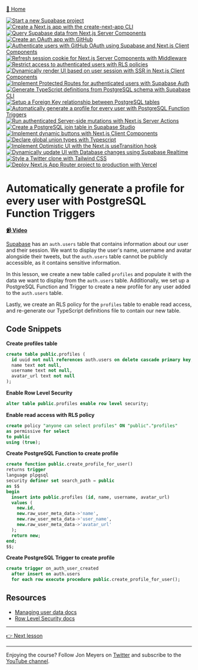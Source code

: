 [🏡 Home](../README.md)

[![Start a new Supabase project](https://placehold.co/15x15/00ff00/00ff00.png)](../01-start-a-new-supabase-project/README.md)
[![Create a Next.js app with the create-next-app CLI](https://placehold.co/15x15/00ff00/00ff00.png)](../02-create-a-next.js-app-with-the-create-next-app-cli/README.md)
[![Query Supabase data from Next.js Server Components](https://placehold.co/15x15/00ff00/00ff00.png)](../03-query-supabase-data-from-next.js-server-components/README.md)
[![Create an OAuth app with GitHub](https://placehold.co/15x15/00ff00/00ff00.png)](../04-create-an-oauth-app-with-github/README.md)
[![Authenticate users with GitHub OAuth using Supabase and Next.js Client Components](https://placehold.co/15x15/00ff00/00ff00.png)](../05-authenticate-users-with-github-oauth-using-supabase-and-next.js-client-components/README.md)
[![Refresh session cookie for Next.js Server Components with Middleware](https://placehold.co/15x15/00ff00/00ff00.png)](../06-refresh-session-cookie-for-next.js-server-components-with-middleware/README.md)
[![Restrict access to authenticated users with RLS policies](https://placehold.co/15x15/00ff00/00ff00.png)](../07-restrict-access-to-authenticated-users-with-rls-policies/README.md)
[![Dynamically render UI based on user session with SSR in Next.js Client Components](https://placehold.co/15x15/00ff00/00ff00.png)](../08-dynamically-render-ui-based-on-user-session-with-ssr-in-next.js-client-components/README.md)
[![Implement Protected Routes for authenticated users with Supabase Auth](https://placehold.co/15x15/00ff00/00ff00.png)](../09-implement-protected-routes-for-authenticated-users-with-supabase-auth/README.md)
[![Generate TypeScript definitions from PostgreSQL schema with Supabase CLI](https://placehold.co/15x15/00ff00/00ff00.png)](../10-generate-typescript-definitions-from-postgresql-schema-with-supabase-cli/README.md)
[![Setup a Foreign Key relationship between PostgreSQL tables](https://placehold.co/15x15/00ff00/00ff00.png)](../11-setup-a-foreign-key-relationship-between-postgresql-tables/README.md)
[![Automatically generate a profile for every user with PostgreSQL Function Triggers](https://placehold.co/15x15/00ff00/00ff00.png)](../12-automatically-generate-a-profile-for-every-user-with-postgresql-function-triggers/README.md)
[![Run authenticated Server-side mutations with Next.js Server Actions](https://placehold.co/15x15/555555/555555.png)](../13-run-authenticated-server-side-mutations-with-next.js-server-actions/README.md)
[![Create a PostgreSQL join table in Supabase Studio](https://placehold.co/15x15/555555/555555.png)](../14-create-a-postgresql-join-table-in-supabase-studio/README.md)
[![Implement dynamic buttons with Next.js Client Components](https://placehold.co/15x15/555555/555555.png)](../15-implement-dynamic-buttons-with-next.js-client-components/README.md)
[![Declare global union types with Typescript](https://placehold.co/15x15/555555/555555.png)](../16-declare-global-union-types-with-typescript/README.md)
[![Implement Optimistic UI with the Next.js useTransition hook](https://placehold.co/15x15/555555/555555.png)](../17-implement-optimistic-ui-with-the-next.js-usetransition-hook/README.md)
[![Dynamically update UI with Database changes using Supabase Realtime](https://placehold.co/15x15/555555/555555.png)](../18-dynamically-update-ui-with-database-changes-using-supabase-realtime/README.md)
[![Style a Twitter clone with Tailwind CSS](https://placehold.co/15x15/555555/555555.png)](../19-style-a-twitter-clone-with-tailwind-css/README.md)
[![Deploy Next.js App Router project to production with Vercel](https://placehold.co/15x15/555555/555555.png)](../20-deploy-next.js-app-router-project-to-production-with-vercel/README.md)

# Automatically generate a profile for every user with PostgreSQL Function Triggers

**[📹 Video](TODO)**

[Supabase](https://supabase.com/) has an `auth.users` table that contains information about our user and their session. We want to display the user's name, username and avatar alongside their tweets, but the `auth.users` table cannot be publicly accessible, as it contains sensitive information.

In this lesson, we create a new table called `profiles` and populate it with the data we want to display from the `auth.users` table. Additionally, we set up a PostgreSQL Function and Trigger to create a new profile for any user added to the `auth.users` table.

Lastly, we create an RLS policy for the `profiles` table to enable read access, and re-generate our TypeScript definitions file to contain our new table.

## Code Snippets

**Create profiles table**

```sql
create table public.profiles (
  id uuid not null references auth.users on delete cascade primary key,
  name text not null,
  username text not null,
  avatar_url text not null
);
```

**Enable Row Level Security**

```sql
alter table public.profiles enable row level security;
```

**Enable read access with RLS policy**

```sql
create policy "anyone can select profiles" ON "public"."profiles"
as permissive for select
to public
using (true);
```

**Create PostgreSQL Function to create profile**

```sql
create function public.create_profile_for_user()
returns trigger
language plpgsql
security definer set search_path = public
as $$
begin
  insert into public.profiles (id, name, username, avatar_url)
  values (
    new.id,
    new.raw_user_meta_data->'name',
    new.raw_user_meta_data->'user_name',
    new.raw_user_meta_data->'avatar_url'
  );
  return new;
end;
$$;
```

**Create PostgreSQL Trigger to create profile**

```sql
create trigger on_auth_user_created
  after insert on auth.users
  for each row execute procedure public.create_profile_for_user();
```

## Resources

- [Managing user data docs](https://supabase.com/docs/guides/auth/managing-user-data)
- [Row Level Security docs](https://supabase.com/docs/guides/auth/row-level-security)

---

[👉 Next lesson](/13-run-authenticated-server-side-mutations-with-next.js-server-actions/README.md)

---

Enjoying the course? Follow Jon Meyers on [Twitter](https://twitter.com/jonmeyers_io) and subscribe to the [YouTube channel](https://www.youtube.com/c/jonmeyers).
